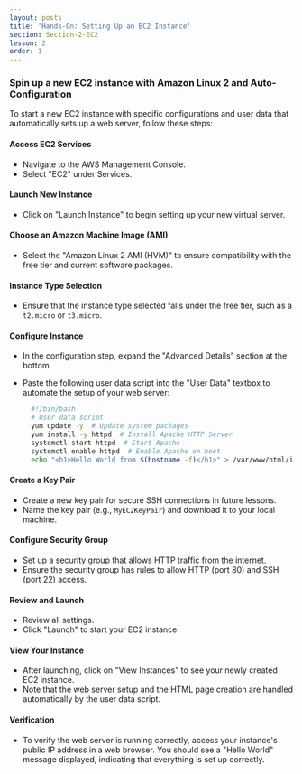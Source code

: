 ```yaml
---
layout: posts
title: 'Hands-On: Setting Up an EC2 Instance'
section: Section-2-EC2
lesson: 2
order: 1
---
```


### Spin up a new EC2 instance with Amazon Linux 2 and Auto-Configuration

To start a new EC2 instance with specific configurations and user data that automatically sets up a web server, follow these steps:

#### **Access EC2 Services**

- Navigate to the AWS Management Console.
- Select "EC2" under Services.

<!-- pagebreak -->

#### **Launch New Instance**

- Click on "Launch Instance" to begin setting up your new virtual server.

<!-- pagebreak -->

#### **Choose an Amazon Machine Image (AMI)**

- Select the "Amazon Linux 2 AMI (HVM)" to ensure compatibility with the free tier and current software packages.

<!-- pagebreak -->

#### **Instance Type Selection**

- Ensure that the instance type selected falls under the free tier, such as a `t2.micro` or `t3.micro`.

<!-- pagebreak -->

#### **Configure Instance**

- In the configuration step, expand the "Advanced Details" section at the bottom.
- Paste the following user data script into the "User Data" textbox to automate the setup of your web server:

  ```bash
    #!/bin/bash
    # User data script
    yum update -y  # Update system packages
    yum install -y httpd  # Install Apache HTTP Server
    systemctl start httpd  # Start Apache
    systemctl enable httpd  # Enable Apache on boot
    echo "<h1>Hello World from $(hostname -f)</h1>" > /var/www/html/index.html
  ```

<!-- pagebreak -->

#### **Create a Key Pair**

- Create a new key pair for secure SSH connections in future lessons.
- Name the key pair (e.g., `MyEC2KeyPair`) and download it to your local machine.

<!-- pagebreak -->

#### **Configure Security Group**

- Set up a security group that allows HTTP traffic from the internet.
- Ensure the security group has rules to allow HTTP (port 80) and SSH (port 22) access.

<!-- pagebreak -->

#### **Review and Launch**

- Review all settings.
- Click "Launch" to start your EC2 instance.

<!-- pagebreak -->

#### **View Your Instance**

- After launching, click on "View Instances" to see your newly created EC2 instance.
- Note that the web server setup and the HTML page creation are handled automatically by the user data script.

<!-- pagebreak -->

#### Verification

- To verify the web server is running correctly, access your instance's public IP address in a web browser. You should see a "Hello World" message displayed, indicating that everything is set up correctly.
